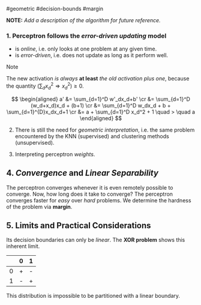 #geometric #decision-bounds #margin


**NOTE:** *Add a description of the algorithm for future reference.*

### 1. Perceptron follows the *error-driven updating* model
- is *online*, i.e. only looks at one problem at any given time.
- is *error-driven*, i.e. does not update as long as it perform well.

> [!note]
> The new activation *is always* **at least** *the old activation plus one*, because the quantity $(\sum_dx_d^2 \Rightarrow x_d^2) \geq 0$.

$$
\begin{aligned}
a' &= \sum_{d=1}^D w'_dx_d+b' \cr
 &= \sum_{d=1}^D (w_d+x_d)x_d + (b+1) \cr
 &= \sum_{d=1}^D w_dx_d + b + \sum_{d=1}^{D}x_dx_d+1 \cr
 &= a + \sum_{d=1}^D x_d^2 + 1 \quad > \quad a
\end{aligned}
$$


2. There is still the need for *geometric interpretation*, i.e. the same problem encountered by the KNN (supervised) and clustering methods (unsupervised).


3. Interpreting perceptron *weights*.

## 4. *Convergence* and *Linear Separability*

The perceptron converges whenever it is even remotely possible to converge. Now, how long does it take to converge? The perceptron converges faster for *easy* over *hard* problems. We determine the hardness of the problem via **margin**.


## 5. Limits and Practical Considerations

Its decision boundaries can only be *linear*. The **XOR problem** shows this inherent limit.

|     | 0   | 1   | 
| --- | --- | --- |
| 0   | +   | -   |
| 1   | -   | +   |

This distribution is impossible to be partitioned with a linear boundary.